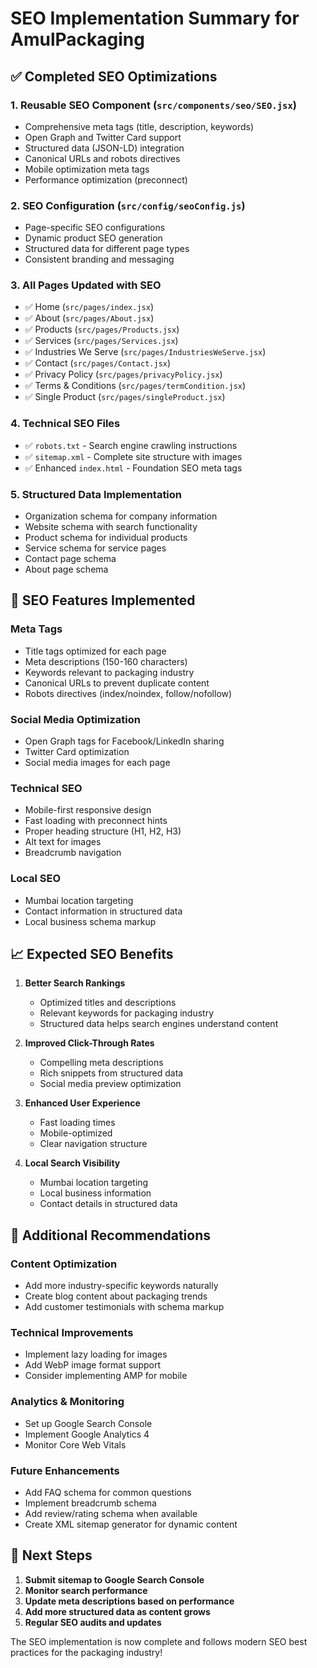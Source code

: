 # SEO Implementation Summary for AmulPackaging

## ✅ Completed SEO Optimizations

### 1. **Reusable SEO Component** (`src/components/seo/SEO.jsx`)
- Comprehensive meta tags (title, description, keywords)
- Open Graph and Twitter Card support
- Structured data (JSON-LD) integration
- Canonical URLs and robots directives
- Mobile optimization meta tags
- Performance optimization (preconnect)

### 2. **SEO Configuration** (`src/config/seoConfig.js`)
- Page-specific SEO configurations
- Dynamic product SEO generation
- Structured data for different page types
- Consistent branding and messaging

### 3. **All Pages Updated with SEO**
- ✅ Home (`src/pages/index.jsx`)
- ✅ About (`src/pages/About.jsx`)
- ✅ Products (`src/pages/Products.jsx`)
- ✅ Services (`src/pages/Services.jsx`)
- ✅ Industries We Serve (`src/pages/IndustriesWeServe.jsx`)
- ✅ Contact (`src/pages/Contact.jsx`)
- ✅ Privacy Policy (`src/pages/privacyPolicy.jsx`)
- ✅ Terms & Conditions (`src/pages/termCondition.jsx`)
- ✅ Single Product (`src/pages/singleProduct.jsx`)

### 4. **Technical SEO Files**
- ✅ `robots.txt` - Search engine crawling instructions
- ✅ `sitemap.xml` - Complete site structure with images
- ✅ Enhanced `index.html` - Foundation SEO meta tags

### 5. **Structured Data Implementation**
- Organization schema for company information
- Website schema with search functionality
- Product schema for individual products
- Service schema for service pages
- Contact page schema
- About page schema

## 🎯 SEO Features Implemented

### Meta Tags
- Title tags optimized for each page
- Meta descriptions (150-160 characters)
- Keywords relevant to packaging industry
- Canonical URLs to prevent duplicate content
- Robots directives (index/noindex, follow/nofollow)

### Social Media Optimization
- Open Graph tags for Facebook/LinkedIn sharing
- Twitter Card optimization
- Social media images for each page

### Technical SEO
- Mobile-first responsive design
- Fast loading with preconnect hints
- Proper heading structure (H1, H2, H3)
- Alt text for images
- Breadcrumb navigation

### Local SEO
- Mumbai location targeting
- Contact information in structured data
- Local business schema markup

## 📈 Expected SEO Benefits

1. **Better Search Rankings**
   - Optimized titles and descriptions
   - Relevant keywords for packaging industry
   - Structured data helps search engines understand content

2. **Improved Click-Through Rates**
   - Compelling meta descriptions
   - Rich snippets from structured data
   - Social media preview optimization

3. **Enhanced User Experience**
   - Fast loading times
   - Mobile-optimized
   - Clear navigation structure

4. **Local Search Visibility**
   - Mumbai location targeting
   - Local business information
   - Contact details in structured data

## 🔧 Additional Recommendations

### Content Optimization
- Add more industry-specific keywords naturally
- Create blog content about packaging trends
- Add customer testimonials with schema markup

### Technical Improvements
- Implement lazy loading for images
- Add WebP image format support
- Consider implementing AMP for mobile

### Analytics & Monitoring
- Set up Google Search Console
- Implement Google Analytics 4
- Monitor Core Web Vitals

### Future Enhancements
- Add FAQ schema for common questions
- Implement breadcrumb schema
- Add review/rating schema when available
- Create XML sitemap generator for dynamic content

## 🚀 Next Steps

1. **Submit sitemap to Google Search Console**
2. **Monitor search performance**
3. **Update meta descriptions based on performance**
4. **Add more structured data as content grows**
5. **Regular SEO audits and updates**

The SEO implementation is now complete and follows modern SEO best practices for the packaging industry!

